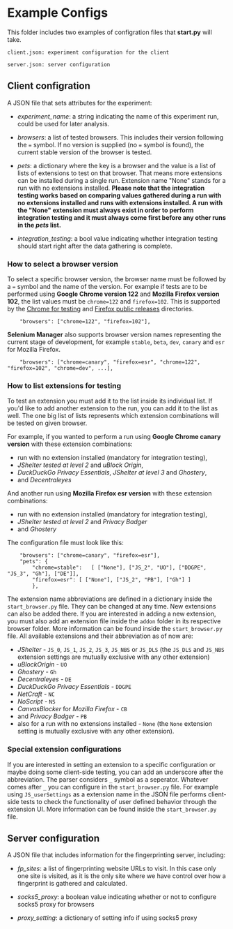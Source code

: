 # Example Configs

This folder includes two examples of configration files that **start.py** will take.
    
    client.json: experiment configuration for the client

    server.json: server configuration 


## Client configration

A JSON file that sets attributes for the experiment:

* *experiment_name*: a string indicating the name of this experiment run, could be used for later analysis.

* *browsers*: a list of tested browsers. This includes their version following the `=` symbol. If no version is supplied (no `=` symbol is found), the current stable version of the browser is tested.

* *pets*: a dictionary where the key is a browser and the value is a list of lists of extensions to test on that browser. That means more extensions can be installed during a single run. Extension name "None" stands for a run with no extensions installed. **Please note that the integration testing works based on comparing values gathered during a run with no extensions installed and runs with extensions installed. A run with the "None" extension must always exist in order to perform integration testing and it must always come first before any other runs in the *pets* list.**

* *integration_testing*: a bool value indicating whether integration testing should start right after the data gathering is complete. 

### How to select a browser version
To select a specific browser version, the browser name must be followed by a `=` symbol and the name of the version. For example if tests are to be performed using **Google Chrome version 122** and **Mozilla Firefox version 102**, the list values must be `chrome=122` and `firefox=102`. This is supported by the [Chrome for testing](https://googlechromelabs.github.io/chrome-for-testing/) and [Firefox public releases](https://ftp.mozilla.org/pub/firefox/releases/) directories.
```
    "browsers": ["chrome=122", "firefox=102"],
``` 
**Selenium Manager** also supports browser version names representing the current stage of development, for example `stable`, `beta`, `dev`, `canary` and `esr` for Mozilla Firefox.
```
    "browsers": ["chrome=canary", "firefox=esr", "chrome=122", "firefox=102", "chrome=dev", ...],
``` 

### How to list extensions for testing
To test an extension you must add it to the list inside its individual list. If you'd like to add another extension to the run, you can add it to the list as well. The one big list of lists represents which extension combinations will be tested on given browser.

For example, if you wanted to perform a run using **Google Chrome canary version** with these extension combinations:

- run with no extension installed (mandatory for integration testing),
- *JShelter tested at level 2* and *uBlock Origin*,
- *DuckDuckGo Privacy Essentials*, *JShelter at level 3* and *Ghostery*,
- and *Decentraleyes*

And another run using **Mozilla Firefox esr version** with these extension combinations:
- run with no extension installed (mandatory for integration testing),
- *JShelter tested at level 2* and *Privacy Badger*
- and *Ghostery*

The configuration file must look like this:
```
    "browsers": ["chrome=canary", "firefox=esr"],
    "pets": {
        "chrome=stable":   [ ["None"], ["JS_2", "UO"], ["DDGPE", "JS_3", "Gh"], ["DE"]],
        "firefox=esr": [ ["None"], ["JS_2", "PB"], ["Gh"] ]
        },
```
The extension name abbreviations are defined in a dictionary inside the `start_browser.py` file. They can be changed at any time. New extensions can also be added there. If you are interested in adding a new extension, you must also add an extension file inside the `addon` folder in its respective browser folder. More information can be found inside the `start_browser.py` file. All available extensions and their abbreviation as of now are:

- *JShelter* - `JS_0`, `JS_1`, `JS_2`, `JS_3`, `JS_NBS` or `JS_DLS` (the `JS_DLS` and `JS_NBS` extension settings are mutually exclusive with any other extension)
- *uBlockOrigin* - `UO`
- *Ghostery* - `Gh`
- *Decentraleyes* - `DE`
- *DuckDuckGo Privacy Essentials* - `DDGPE`
- *NetCraft* - `NC`
- *NoScript* - `NS`
- *CanvasBlocker* for *Mozilla Firefox* - `CB`
- and *Privacy Badger* - `PB`
- also for a run with no extensions installed - `None` (the `None` extension setting is mutually exclusive with any other extension).

### Special extension configurations
If you are interested in setting an extension to a specific configuration or maybe doing some client-side testing, you can add an underscore after the abbreviation. The parser considers `_` symbol as a seperator. Whatever comes after `_` you can configure in the `start_browser.py` file. For example using `JS_userSettings` as a extension name in the JSON file performs client-side tests to check the functionality of user defined behavior through the extension UI. More information can be found inside the `start_browser.py` file.

## Server configuration

A JSON file that includes information for the fingerprinting server, including:

* *fp\_sites*: a list of fingerprinting website URLs to visit. In this case only one site is visited, as it is the only site where we have control over how a fingerprint is gathered and calculated.

* *socks5\_proxy*: a boolean value indicating whether or not to configure socks5 proxy for browsers 

* *proxy_setting*: a dictionary of setting info if using socks5 proxy
